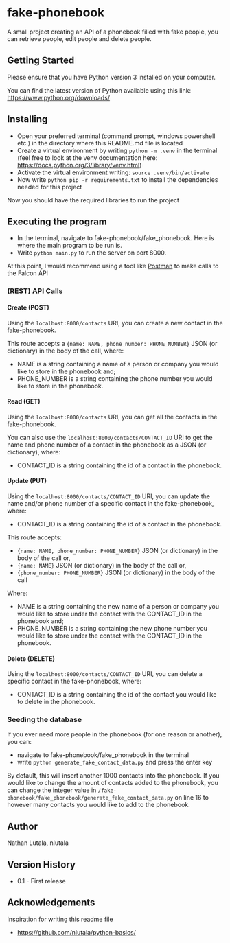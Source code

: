 # fake-phonebook
A small project creating an API of a phonebook filled with fake people, you can retrieve people, edit people and delete people.

## Getting Started
Please ensure that you have Python version 3 installed on your computer.

You can find the latest version of Python available using this link: https://www.python.org/downloads/

## Installing
* Open your preferred terminal (command prompt, windows powershell etc.) in the directory where this README.md file is located
* Create a virtual environment by writing ``` python -m .venv ``` in the terminal (feel free to look at the venv documentation here: https://docs.python.org/3/library/venv.html)
* Activate the virtual environment writing: ``` source .venv/bin/activate ```
* Now write ``` python pip -r requirements.txt ``` to install the dependencies needed for this project

Now you should have the required libraries to run the project

## Executing the program
* In the terminal, navigate to fake-phonebook/fake_phonebook. Here is where the main program to be run is.
* Write ``` python main.py ``` to run the server on port 8000.

At this point, I would recommend using a tool like [Postman](https://www.postman.com/) to make calls to the Falcon API

### (REST) API Calls

#### Create (POST)
Using the ``` localhost:8000/contacts ``` URI, you can create a new contact in the fake-phonebook.

This route accepts a ``` {name: NAME, phone_number: PHONE_NUMBER} ``` JSON (or dictionary) in the body of the call, where:

* NAME is a string containing a name of a person or company you would like to store in the phonebook and;
* PHONE_NUMBER is a string containing the phone number you would like to store in the phonebook.

#### Read (GET)
Using the ``` localhost:8000/contacts ``` URI, you can get all the contacts in the fake-phonebook.

You can also use the ``` localhost:8000/contacts/CONTACT_ID ``` URI to get the name and phone number of a contact in the phonebook as a JSON (or dictionary), where:

* CONTACT_ID is a string containing the id of a contact in the phonebook.

#### Update (PUT)
Using the ``` localhost:8000/contacts/CONTACT_ID ``` URI, you can update the name and/or phone number of a specific contact in the fake-phonebook, where:

* CONTACT_ID is a string containing the id of a contact in the phonebook.

This route accepts:
* ``` {name: NAME, phone_number: PHONE_NUMBER} ``` JSON (or dictionary) in the body of the call or,
* ``` {name: NAME} ``` JSON (or dictionary) in the body of the call or,
* ``` {phone_number: PHONE_NUMBER} ``` JSON (or dictionary) in the body of the call

Where:
* NAME is a string containing the new name of a person or company you would like to store under the contact with the CONTACT_ID in the phonebook and;
* PHONE_NUMBER is a string containing the new phone number you would like to store under the contact with the CONTACT_ID in the phonebook.

#### Delete (DELETE)
Using the ``` localhost:8000/contacts/CONTACT_ID ``` URI, you can delete a specific contact in the fake-phonebook, where:

* CONTACT_ID is a string containing the id of the contact you would like to delete in the phonebook.

### Seeding the database
If you ever need more people in the phonebook (for one reason or another), you can:
* navigate to fake-phonebook/fake_phonebook in the terminal
* write ``` python generate_fake_contact_data.py ``` and press the enter key

By default, this will insert another 1000 contacts into the phonebook. If you would like to change the amount of contacts added to the phonebook, you can change the integer value in ``` /fake-phonebook/fake_phonebook/generate_fake_contact_data.py ``` on line 16 to however many contacts you would like to add to the phonebook.

## Author
Nathan Lutala, nlutala

## Version History
* 0.1 - First release

## Acknowledgements
Inspiration for writing this readme file

* https://github.com/nlutala/python-basics/
